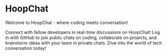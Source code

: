 # HoopChat

Welcome to HoopChat - where coding meets conversation!

Connect with fellow developers in real-time discussions on HoopChat! Log in with GitHub to join public chats on coding, collaborate on projects, and brainstorm ideas with your team in private chats. Dive into the world of tech conversation today!
